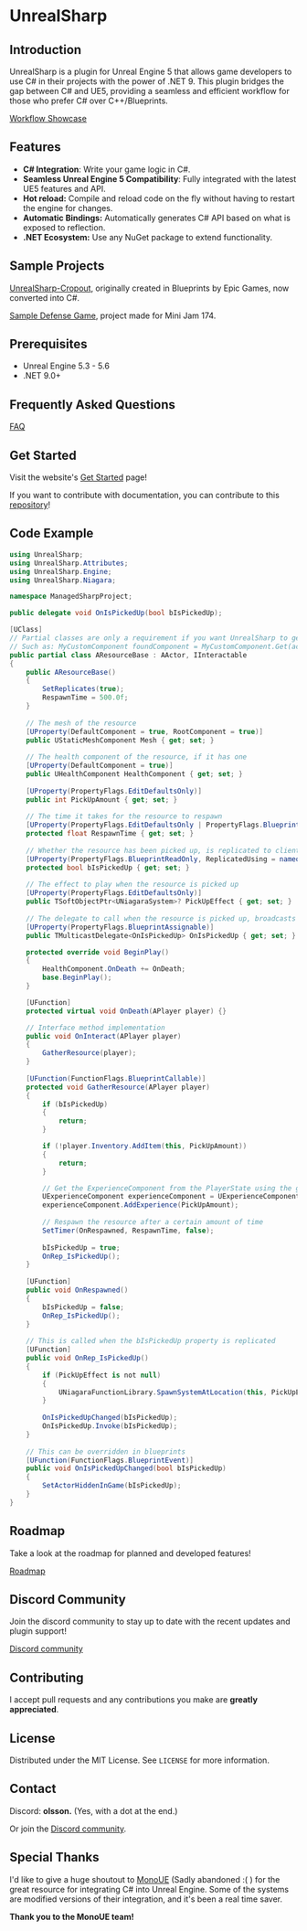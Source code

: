 # UnrealSharp

## Introduction
UnrealSharp is a plugin for Unreal Engine 5 that allows game developers to use C# in their projects with the power of .NET 9. This plugin bridges the gap between C# and UE5, providing a seamless and efficient workflow for those who prefer C# over C++/Blueprints.

[Workflow Showcase](https://www.youtube.com/watch?v=NdbiysPTztA)

## Features
- **C# Integration**: Write your game logic in C#.
- **Seamless Unreal Engine 5 Compatibility**: Fully integrated with the latest UE5 features and API.
- **Hot reload:** Compile and reload code on the fly without having to restart the engine for changes.
- **Automatic Bindings:** Automatically generates C# API based on what is exposed to reflection.
- **.NET Ecosystem:** Use any NuGet package to extend functionality.

## Sample Projects

[UnrealSharp-Cropout](https://github.com/UnrealSharp/UnrealSharp-Cropout/tree/main), originally created in Blueprints by Epic Games, now converted into C#.

[Sample Defense Game](https://github.com/UnrealSharp/UnrealSharp-SampleDefenseGame), project made for Mini Jam 174.

## Prerequisites
- Unreal Engine 5.3 - 5.6
- .NET 9.0+

## Frequently Asked Questions

[FAQ](https://www.unrealsharp.com/faq)

## Get Started

Visit the website's [Get Started](https://www.unrealsharp.com/getting-started/quickstart) page!

If you want to contribute with documentation, you can contribute to this [repository](https://github.com/UnrealSharp/unrealsharp.github.io)!

## Code Example

```c#
using UnrealSharp;
using UnrealSharp.Attributes;
using UnrealSharp.Engine;
using UnrealSharp.Niagara;

namespace ManagedSharpProject;

public delegate void OnIsPickedUp(bool bIsPickedUp);

[UClass]
// Partial classes are only a requirement if you want UnrealSharp to generate helper methods.
// Such as: MyCustomComponent foundComponent = MyCustomComponent.Get(actorReference);
public partial class AResourceBase : AActor, IInteractable
{
    public AResourceBase()
    {
        SetReplicates(true);
        RespawnTime = 500.0f;
    }
    
    // The mesh of the resource
    [UProperty(DefaultComponent = true, RootComponent = true)]
    public UStaticMeshComponent Mesh { get; set; }
    
    // The health component of the resource, if it has one
    [UProperty(DefaultComponent = true)]
    public UHealthComponent HealthComponent { get; set; }
    
    [UProperty(PropertyFlags.EditDefaultsOnly)]
    public int PickUpAmount { get; set; }
    
    // The time it takes for the resource to respawn
    [UProperty(PropertyFlags.EditDefaultsOnly | PropertyFlags.BlueprintReadOnly)]
    protected float RespawnTime { get; set; }
    
    // Whether the resource has been picked up, is replicated to clients.
    [UProperty(PropertyFlags.BlueprintReadOnly, ReplicatedUsing = nameof(OnRep_IsPickedUp))]
    protected bool bIsPickedUp { get; set; }
    
    // The effect to play when the resource is picked up
    [UProperty(PropertyFlags.EditDefaultsOnly)]
    public TSoftObjectPtr<UNiagaraSystem>? PickUpEffect { get; set; }
    
    // The delegate to call when the resource is picked up, broadcasts on clients too.
    [UProperty(PropertyFlags.BlueprintAssignable)]
    public TMulticastDelegate<OnIsPickedUp> OnIsPickedUp { get; set; }

    protected override void BeginPlay()
    {
        HealthComponent.OnDeath += OnDeath;
        base.BeginPlay();
    }

    [UFunction]
    protected virtual void OnDeath(APlayer player) {}

    // Interface method implementation
    public void OnInteract(APlayer player)
    {
        GatherResource(player);
    }
    
    [UFunction(FunctionFlags.BlueprintCallable)]
    protected void GatherResource(APlayer player)
    {
        if (bIsPickedUp)
        {
            return;
        }

        if (!player.Inventory.AddItem(this, PickUpAmount))
        {
            return;
        }

        // Get the ExperienceComponent from the PlayerState using the generated helper methods.
        UExperienceComponent experienceComponent = UExperienceComponent.Get(player.PlayerState);
        experienceComponent.AddExperience(PickUpAmount);
        
        // Respawn the resource after a certain amount of time
        SetTimer(OnRespawned, RespawnTime, false);
        
        bIsPickedUp = true;
        OnRep_IsPickedUp();
    }
    
    [UFunction]
    public void OnRespawned()
    {
        bIsPickedUp = false;
        OnRep_IsPickedUp();
    }
    
    // This is called when the bIsPickedUp property is replicated
    [UFunction]
    public void OnRep_IsPickedUp()
    {
        if (PickUpEffect is not null)
        {
            UNiagaraFunctionLibrary.SpawnSystemAtLocation(this, PickUpEffect, GetActorLocation(), GetActorRotation());
        }
        
        OnIsPickedUpChanged(bIsPickedUp);
        OnIsPickedUp.Invoke(bIsPickedUp);
    }
    
    // This can be overridden in blueprints
    [UFunction(FunctionFlags.BlueprintEvent)]
    public void OnIsPickedUpChanged(bool bIsPickedUp)
    {
        SetActorHiddenInGame(bIsPickedUp);
    }
}
```

## Roadmap
Take a look at the roadmap for planned and developed features!

[Roadmap](https://github.com/orgs/UnrealSharp/projects/3)

## Discord Community 
Join the discord community to stay up to date with the recent updates and plugin support!

[Discord community](https://discord.gg/HQuJUYFxeV)

## Contributing
I accept pull requests and any contributions you make are **greatly appreciated**.

## License
Distributed under the MIT License. See `LICENSE` for more information.

## Contact
Discord: **olsson.** (Yes, with a dot at the end.)

Or join the [Discord community](https://discord.gg/HQuJUYFxeV).

## Special Thanks
I'd like to give a huge shoutout to [MonoUE](https://mono-ue.github.io/) (Sadly abandoned :( ) for the great resource for integrating C# into Unreal Engine. Some of the systems are modified versions of their integration, and it's been a real time saver. 

**Thank you to the MonoUE team!**

